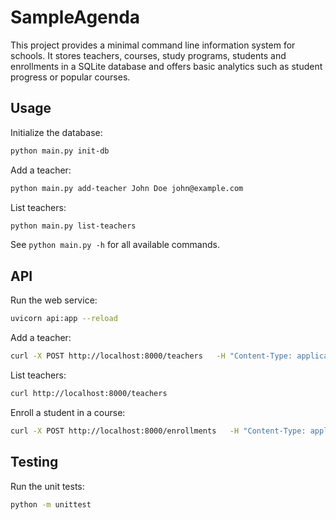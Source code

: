 # SampleAgenda

This project provides a minimal command line information system for schools.
It stores teachers, courses, study programs, students and enrollments in a
SQLite database and offers basic analytics such as student progress or popular
courses.

## Usage

Initialize the database:

```bash
python main.py init-db
```

Add a teacher:

```bash
python main.py add-teacher John Doe john@example.com
```

List teachers:

```bash
python main.py list-teachers
```

See `python main.py -h` for all available commands.

## API

Run the web service:

```bash
uvicorn api:app --reload
```

Add a teacher:

```bash
curl -X POST http://localhost:8000/teachers   -H "Content-Type: application/json"   -d '{"first_name":"John","last_name":"Doe","email":"john@example.com"}'
```

List teachers:

```bash
curl http://localhost:8000/teachers
```

Enroll a student in a course:

```bash
curl -X POST http://localhost:8000/enrollments   -H "Content-Type: application/json"   -d '{"student_id":1,"course_id":1,"semester":"2024S"}'
```


## Testing

Run the unit tests:

```bash
python -m unittest
```
